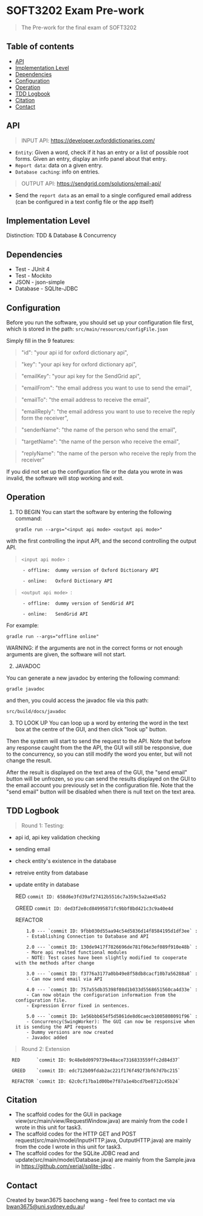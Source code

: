 # SOFT3202 Exam Pre-work
> The Pre-work for the final exam of SOFT3202

## Table of contents
* [API](#api)
* [Implementation Level](#implementation-level)
* [Dependencies](#dependencies)
* [Configuration](#configuration)
* [Operation](#operation)
* [TDD Logbook](#tdd-logbook)
* [Citation](#citation)
* [Contact](#contact)

## API
> INPUT API: https://developer.oxforddictionaries.com/ 
  * `Entity`: Given a word, check if it has an entry or a list of possible root forms. Given an entry, display an info
    panel about that entry.
  * `Report data`: data on a given entry.
  * `Database caching`: info on entries. 
> OUTPUT API: https://sendgrid.com/solutions/email-api/
  * Send the `report data` as an email to a single configured email address (can be configured in a text config file or
the app itself) 

## Implementation Level
Distinction: TDD & Database & Concurrency

## Dependencies
* Test - JUnit 4
* Test - Mockito
* JSON - json-simple
* Database - SQLIte-JDBC

## Configuration
Before you run the software, you should set up your configuration file first, which is stored in the path: `src/main/resources/configFile.json`

Simply fill in the 9 features:

 > "id": "your api id for oxford dictionary api",
  
 > "key": "your api key for oxford dictionary api",
  
 > "emailKey": "your api key for the SendGrid api",
  
 > "emailFrom": "the email address you want to use to send the email",
  
 > "emailTo": "the email address to receive the email",
  
 > "emailReply": "the email address you want to use to receive the reply form the receiver",
  
 > "senderName": "the name of the person who send the email",
  
 > "targetName": "the name of the person who receive the email",
  
 > "replyName": "the name of the person who receive the reply from the receiver"

If you did not set up the configuration file or the data you wrote in was invalid, the software will stop working and exit.

## Operation
1. TO BEGIN
You can start the software by entering the following command:

   `gradle run --args="<input api mode> <output api mode>"`
  
with the first controlling the input API, and the second controlling the output API. 

> `<input api mode> `:

          - offline:  dummy version of Oxford Dictionary API
          
          - online:   Oxford Dictionary API
          
> `<output api mode> `:

          - offline:  dummy version of SendGrid API
          
          - online:   SendGrid API

For example:

`gradle run --args="offline online"`

WARNING: if the arguments are not in the correct forms or not enough arguments are given, the software will not start.

2. JAVADOC

You can generate a new javadoc by entering the following command:

`gradle javadoc`

and then, you could access the javadoc file via this path:

`src/build/docs/javadoc`

3. TO LOOK UP
You can loop up a word by entering the word in the text box at the centre of the GUI, and then click "look up" button.

Then the system will start to send the request to the API. Note that before any response caught from the the API, the GUI will still be responsive, due to the concurrency, so you can still modify the word you enter, but will not change the result. 

After the result is displayed on the text area of the GUI, the "send email" button will be unfrozen, so you can send the results displayed on the GUI to the email account you previously set in the configuration file. Note that the "send email" button will be disabled when there is null text on the text area.


## TDD Logbook
  > Round 1: 
  Testing:
  * api id, api key validation checking
  * sending email
  * check entity's existence in the database
  * retreive entity from database
  * update entity in database
  
      RED      `commit ID: 658d6e3fd39af27412b5516c7a359c5a2ae45a52`
      
      GREED    `commit ID: ded3f2e8cd84995871fc9bbf8bd421c3c9a40e4d`
      
      REFACTOR 
      
            1.0 --- `commit ID: 9fbb030d55aa94c54d5836d14f8584195d1df3ee` : 
            - Establishing Connection to Database and API

            2.0 --- `commit ID: 130de9417f7826696de781f06e3ef089f910e48b` : 
            - More api realted functional modules
            - NOTE: Test cases have been slightly modified to cooperate with the methods after change

            3.0 --- `commit ID: f3776a3177a0bb49e8f58db8cacf10b7a56288a8` : 
            - Can now send email via API
            
            4.0 --- `commit ID: 757a55db35398f08d1b033d5568651560ca4d33e` :
            - Can now obtain the configuration information from the configuration file.
            - Expression Error fixed in sentences.
            
            5.0 --- `commit ID: 1e56bbb654f5d5861de8d6caecb1005808091f96` : 
            - Concurrency(SwingWorker): The GUI can now be responsive when it is sending the API requests
            - Dummy versions are now created
            - Javadoc added
            
  > Round 2: Extension 
  
      RED      `commit ID: 9c48e8d0979739e48ace7316833559ffc2d84d37`
      
      GREED    `commit ID: edc712b09fdab2ac221f176f492f3bf67d7bc215`
      
      REFACTOR `commit ID: 62c0cf17ba1d00be7f87a1e4bcd7be8712c45b24`
            
## Citation
* The scaffold codes for the GUI in package view(src/main/view/RequestWindow.java) are mainly from the code I wrote in this unit for task3.
* The scaffold codes for the HTTP GET and POST request(src/main/model/InputHTTP.java, OutputHTTP.java) are mainly from the code I wrote in this unit for task3.
* The scaffold codes for the SQLite JDBC read and update(src/main/model/Database.java) are mainly from the Sample.java in https://github.com/xerial/sqlite-jdbc .

## Contact
Created by bwan3675 baocheng wang - feel free to contact me via bwan3675@uni.sydney.edu.au!
